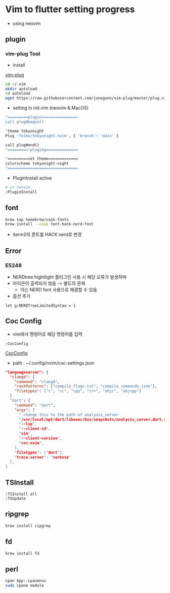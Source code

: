 # Vim to flutter setting progress

- using neovim

## plugin

### vim-plug Tool

- install
  
[vim-plug](https://github.com/junegunn/vim-plug)

```bash
cd ~/.vim
mkdir autoload
cd autoload
wget https://raw.githubusercontent.com/junegunn/vim-plug/master/plug.vim
```

- setting in init.vim (neovim & MacOS)

```bash
"=========plugin================
call plug#begin()

"theme tokyonight
Plug 'folke/tokyonight.nvim', { 'branch': 'main' }

call plug#end()
"=========!pluging==============

"=========set theme=============
colorscheme tokyonight-night
"===============================

```

- PluginInstall active

```bash
# in neovim
:PluginInstall
```

## font

```bash
brew tap homebrew/cask-fonts
brew isntall --cask font-hack-nerd-font
```

- iterm2의 폰트를 HACK nerd로 변경

## Error

### E5248

- NERDtree hightlight 플러그인 사용 시 해당 오류가 발생하며
- 아이콘이 출력되지 않음 -> 별도의 문제
  - 이는 NERD font 사용으로 해결할 수 있음
- 옵션 추가

```vim
let g:NERDTreeLimitedSyntax = 1
```

## Coc Config

- vim에서 명령어로 해당 명령어를 입력

```vim
:CocConfig
```

[CocConfig](https://www.google.com/search?q=vim-go&rlz=1C5CHFA_enKR1017KR1018&oq=vim-go&aqs=chrome..69i57.301j0j7&sourceid=chrome&ie=UTF-8)

- path : ~/.config/nvim/coc-settings.json

```json
"languageserver": {
  "clangd": {
    "command": "clangd",
    "rootPatterns": ["compile_flags.txt", "compile_commands.json"],
    "filetypes": ["c", "cc", "cpp", "c++", "objc", "objcpp"]
  }
  "dart": {
    "command": "dart",
    "args": [
      " change this to the path of analysis_server
      "/usr/local/opt/dart/libexec/bin/snapshots/analysis_server.dart.snapshot",
      "--lsp",
      "--client-id",
      "vim",
      "--client-version",
      "coc.nvim",
    ],
    "filetypes": ["dart"],
    "trace.server": "verbose"
  },
}
```

## TSInstall

```vim
:TSInstall all
:TSUpdate
```

## ripgrep

```bash
brew install ripgrep
```

## fd

```bash
brew install fd
```

## perl

```bash
cpan App::cpanmnus
sudo cpanm module
```
